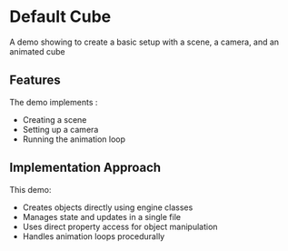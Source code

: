 # Default Cube

A demo showing to create a basic setup with a scene, a camera, and an animated cube
## Features

The demo implements :
- Creating a scene
- Setting up a camera
- Running the animation loop

## Implementation Approach

This demo:
- Creates objects directly using engine classes
- Manages state and updates in a single file
- Uses direct property access for object manipulation
- Handles animation loops procedurally